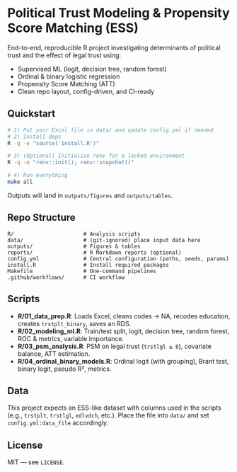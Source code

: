 # Political Trust Modeling & Propensity Score Matching (ESS)

End-to-end, reproducible R project investigating determinants of political trust
and the effect of legal trust using:
- Supervised ML (logit, decision tree, random forest)
- Ordinal & binary logistic regression
- Propensity Score Matching (ATT)
- Clean repo layout, config-driven, and CI-ready

## Quickstart

```bash
# 1) Put your Excel file in data/ and update config.yml if needed
# 2) Install deps
R -q -e "source('install.R')"

# 3) (Optional) Initialize renv for a locked environment
R -q -e "renv::init(); renv::snapshot()"

# 4) Run everything
make all
```

Outputs will land in `outputs/figures` and `outputs/tables`.

## Repo Structure

```
R/                      # Analysis scripts
data/                   # (git-ignored) place input data here
outputs/                # Figures & tables
reports/                # R Markdown reports (optional)
config.yml              # Central configuration (paths, seeds, params)
install.R               # Install required packages
Makefile                # One-command pipelines
.github/workflows/      # CI workflow
```

## Scripts

- **R/01_data_prep.R**: Loads Excel, cleans codes → NA, recodes education, creates `trstplt_binary`, saves an RDS.
- **R/02_modeling_ml.R**: Train/test split, logit, decision tree, random forest, ROC & metrics, variable importance.
- **R/03_psm_analysis.R**: PSM on legal trust (`trstlgl ≥ 8`), covariate balance, ATT estimation.
- **R/04_ordinal_binary_models.R**: Ordinal logit (with grouping), Brant test, binary logit, pseudo R², metrics.

## Data

This project expects an ESS-like dataset with columns used in the scripts (e.g., `trstplt`, `trstlgl`, `edlvdch`, etc.).
Place the file into `data/` and set `config.yml:data_file` accordingly.

## License

MIT — see `LICENSE`.